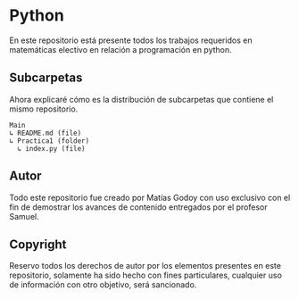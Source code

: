 # Python

En este repositorio está presente todos los trabajos requeridos en matemáticas electivo en relación a programación en python.

## Subcarpetas

Ahora explicaré cómo es la distribución de subcarpetas que contiene el mismo repositorio.

```
Main
↳ README.md (file)
↳ Practica1 (folder)
  ↳ index.py (file)
```
## Autor
Todo este repositorio fue creado por Matías Godoy con uso exclusivo con el fin de demostrar los avances de contenido entregados por el profesor Samuel.
## Copyright
Reservo todos los derechos de autor por los elementos presentes en este repositorio, solamente ha sido hecho con fines particulares, cualquier uso de información con otro objetivo, será sancionado.
